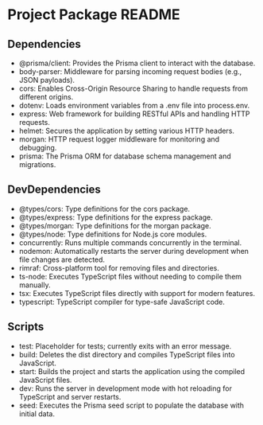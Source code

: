# Project Package README


## Dependencies
- @prisma/client: Provides the Prisma client to interact with the database.
- body-parser: Middleware for parsing incoming request bodies (e.g., JSON payloads).
- cors: Enables Cross-Origin Resource Sharing to handle requests from different origins. 
- dotenv: Loads environment variables from a .env file into process.env. 
- express: Web framework for building RESTful APIs and handling HTTP requests. 
- helmet: Secures the application by setting various HTTP headers. 
- morgan: HTTP request logger middleware for monitoring and debugging. 
- prisma: The Prisma ORM for database schema management and migrations.

## DevDependencies
- @types/cors: Type definitions for the cors package. 
- @types/express: Type definitions for the express package. 
- @types/morgan: Type definitions for the morgan package. 
- @types/node: Type definitions for Node.js core modules. 
- concurrently: Runs multiple commands concurrently in the terminal. 
- nodemon: Automatically restarts the server during development when file changes are detected. 
- rimraf: Cross-platform tool for removing files and directories. 
- ts-node: Executes TypeScript files without needing to compile them manually. 
- tsx: Executes TypeScript files directly with support for modern features. 
- typescript: TypeScript compiler for type-safe JavaScript code.

## Scripts
- test: Placeholder for tests; currently exits with an error message.
- build: Deletes the dist directory and compiles TypeScript files into JavaScript.
- start: Builds the project and starts the application using the compiled JavaScript files.
- dev: Runs the server in development mode with hot reloading for TypeScript and server restarts.
- seed: Executes the Prisma seed script to populate the database with initial data.